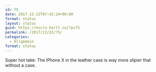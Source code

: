 ```yaml
---
id: 75
date: 2017-12-22T07:42:24+00:00
format: status
layout: status
guid: https://micro.hartl.co/?p=75
permalink: /2017/12/22/75/
categories:
  - Allgemein
format: status
---
```

Super hot take: The iPhone X in the leather case is way more slipier that without a case.